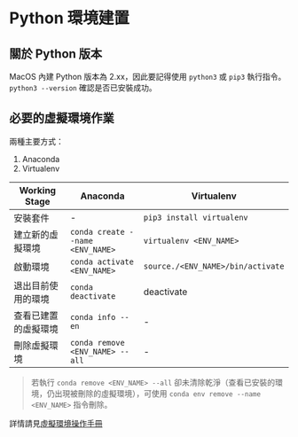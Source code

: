 # Python 環境建置

## 關於 Python 版本

MacOS 內建 Python 版本為 2.xx，因此要記得使用 `python3` 或 `pip3` 執行指令。
`python3 --version` 確認是否已安裝成功。

## 必要的虛擬環境作業

兩種主要方式：

1. Anaconda
2. Virtualenv

Working Stage | Anaconda | Virtualenv
---------|----------|---------
 安裝套件 | - | `pip3 install virtualenv`
 建立新的虛擬環境 | `conda create --name <ENV_NAME>` | `virtualenv <ENV_NAME>`
 啟動環境 | `conda activate <ENV_NAME>` | `source./<ENV_NAME>/bin/activate`
 退出目前使用的環境 | `conda deactivate` | deactivate
 查看已建置的虛擬環境 | `conda info --en` | -
 刪除虛擬環境 | `conda remove <ENV_NAME> --all` | -

> 若執行 `conda remove <ENV_NAME> --all` 卻未清除乾淨（查看已安裝的環境，仍出現被刪除的虛擬環境），可使用 `conda env remove --name <ENV_NAME>` 指令刪除。

 詳情請見[虛擬環境操作手冊](https://laiyenju.github.io/virtualenv-usage)
